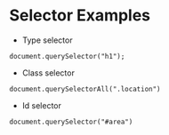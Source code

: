 # Selector Examples

* Type selector

```
document.querySelector("h1");
```
* Class selector
```
document.querySelectorAll(".location")
```
* Id selector
```
document.querySelector("#area")
```